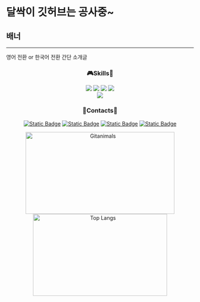 # 달싹이 깃허브는 공사중~
## 배너
---
영어 전환 or 한국어 전환
간단 소개글

<h3 align="center">🎮Skills👾</h3>
<div align='center'>
  <img src="https://img.shields.io/badge/C-A8B9CC?style=plastic&logo=C&logoColor=ffffff"/>
  <img src="https://img.shields.io/badge/C%2B%2B-00599C?style=plastic&logo=C%2B%2B&logoColor=ffffff"/>
  <img src="https://img.shields.io/badge/C%23-black?style=plastic"/>
  <img src="https://img.shields.io/badge/Python-3776AB?style=plastic&logo=Python&logoColor=ffffff"/><br>
  <img src="https://img.shields.io/badge/Unity-black?style=plastic&logo=Unity&logoColor=ffffff"/>
</div>

<h3 align="center">💌Contacts💬</h3>
<div align='center'>
  
[![Static Badge](https://img.shields.io/badge/YouTube-FF0000?style=plastic&logo=YouTube&logoColor=ffffff)](https://www.youtube.com/@dalssak)
[![Static Badge](https://img.shields.io/badge/Blog-03C75A?style=plastic&logo=Naver&logoColor=ffffff)](https://blog.naver.com/dalssagi)
[![Static Badge](https://img.shields.io/badge/Tistory-000000?style=plastic&logo=Tistory&logoColor=ffffff)](https://jisung-rithm.tistory.com/)
[![Static Badge](https://img.shields.io/badge/Discord-5865F2?style=plastic&logo=Discord&logoColor=ffffff)](https://www.discord.com/users/500275466087694338)
</div>

<p align="center">
  <img height="220" width="400" src="https://render.gitanimals.org/farms/j1sung" alt="Gitanimals"/>
  <img height="220" width="360" src="https://github-readme-stats.vercel.app/api/top-langs/?username=j1sung&layout=compact" alt="Top Langs"/>
</p>

